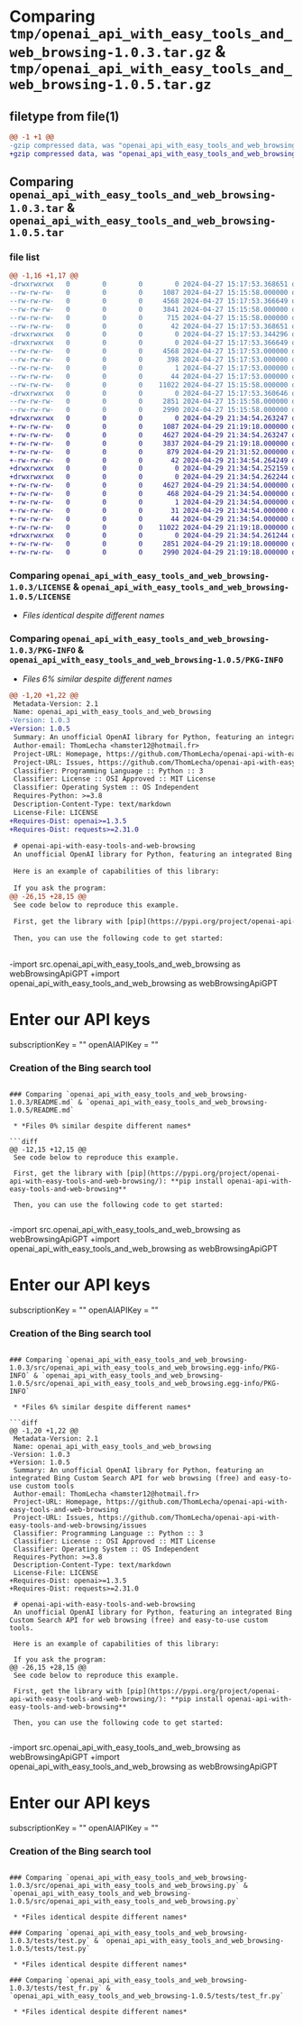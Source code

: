 # Comparing `tmp/openai_api_with_easy_tools_and_web_browsing-1.0.3.tar.gz` & `tmp/openai_api_with_easy_tools_and_web_browsing-1.0.5.tar.gz`

## filetype from file(1)

```diff
@@ -1 +1 @@
-gzip compressed data, was "openai_api_with_easy_tools_and_web_browsing-1.0.3.tar", last modified: Sat Apr 27 15:17:53 2024, max compression
+gzip compressed data, was "openai_api_with_easy_tools_and_web_browsing-1.0.5.tar", last modified: Mon Apr 29 21:34:54 2024, max compression
```

## Comparing `openai_api_with_easy_tools_and_web_browsing-1.0.3.tar` & `openai_api_with_easy_tools_and_web_browsing-1.0.5.tar`

### file list

```diff
@@ -1,16 +1,17 @@
-drwxrwxrwx   0        0        0        0 2024-04-27 15:17:53.368651 openai_api_with_easy_tools_and_web_browsing-1.0.3/
--rw-rw-rw-   0        0        0     1087 2024-04-27 15:15:58.000000 openai_api_with_easy_tools_and_web_browsing-1.0.3/LICENSE
--rw-rw-rw-   0        0        0     4568 2024-04-27 15:17:53.366649 openai_api_with_easy_tools_and_web_browsing-1.0.3/PKG-INFO
--rw-rw-rw-   0        0        0     3841 2024-04-27 15:15:58.000000 openai_api_with_easy_tools_and_web_browsing-1.0.3/README.md
--rw-rw-rw-   0        0        0      715 2024-04-27 15:15:58.000000 openai_api_with_easy_tools_and_web_browsing-1.0.3/pyproject.toml
--rw-rw-rw-   0        0        0       42 2024-04-27 15:17:53.368651 openai_api_with_easy_tools_and_web_browsing-1.0.3/setup.cfg
-drwxrwxrwx   0        0        0        0 2024-04-27 15:17:53.344296 openai_api_with_easy_tools_and_web_browsing-1.0.3/src/
-drwxrwxrwx   0        0        0        0 2024-04-27 15:17:53.366649 openai_api_with_easy_tools_and_web_browsing-1.0.3/src/openai_api_with_easy_tools_and_web_browsing.egg-info/
--rw-rw-rw-   0        0        0     4568 2024-04-27 15:17:53.000000 openai_api_with_easy_tools_and_web_browsing-1.0.3/src/openai_api_with_easy_tools_and_web_browsing.egg-info/PKG-INFO
--rw-rw-rw-   0        0        0      398 2024-04-27 15:17:53.000000 openai_api_with_easy_tools_and_web_browsing-1.0.3/src/openai_api_with_easy_tools_and_web_browsing.egg-info/SOURCES.txt
--rw-rw-rw-   0        0        0        1 2024-04-27 15:17:53.000000 openai_api_with_easy_tools_and_web_browsing-1.0.3/src/openai_api_with_easy_tools_and_web_browsing.egg-info/dependency_links.txt
--rw-rw-rw-   0        0        0       44 2024-04-27 15:17:53.000000 openai_api_with_easy_tools_and_web_browsing-1.0.3/src/openai_api_with_easy_tools_and_web_browsing.egg-info/top_level.txt
--rw-rw-rw-   0        0        0    11022 2024-04-27 15:15:58.000000 openai_api_with_easy_tools_and_web_browsing-1.0.3/src/openai_api_with_easy_tools_and_web_browsing.py
-drwxrwxrwx   0        0        0        0 2024-04-27 15:17:53.360646 openai_api_with_easy_tools_and_web_browsing-1.0.3/tests/
--rw-rw-rw-   0        0        0     2851 2024-04-27 15:15:58.000000 openai_api_with_easy_tools_and_web_browsing-1.0.3/tests/test.py
--rw-rw-rw-   0        0        0     2990 2024-04-27 15:15:58.000000 openai_api_with_easy_tools_and_web_browsing-1.0.3/tests/test_fr.py
+drwxrwxrwx   0        0        0        0 2024-04-29 21:34:54.263247 openai_api_with_easy_tools_and_web_browsing-1.0.5/
+-rw-rw-rw-   0        0        0     1087 2024-04-29 21:19:18.000000 openai_api_with_easy_tools_and_web_browsing-1.0.5/LICENSE
+-rw-rw-rw-   0        0        0     4627 2024-04-29 21:34:54.263247 openai_api_with_easy_tools_and_web_browsing-1.0.5/PKG-INFO
+-rw-rw-rw-   0        0        0     3837 2024-04-29 21:19:18.000000 openai_api_with_easy_tools_and_web_browsing-1.0.5/README.md
+-rw-rw-rw-   0        0        0      879 2024-04-29 21:31:52.000000 openai_api_with_easy_tools_and_web_browsing-1.0.5/pyproject.toml
+-rw-rw-rw-   0        0        0       42 2024-04-29 21:34:54.264249 openai_api_with_easy_tools_and_web_browsing-1.0.5/setup.cfg
+drwxrwxrwx   0        0        0        0 2024-04-29 21:34:54.252159 openai_api_with_easy_tools_and_web_browsing-1.0.5/src/
+drwxrwxrwx   0        0        0        0 2024-04-29 21:34:54.262244 openai_api_with_easy_tools_and_web_browsing-1.0.5/src/openai_api_with_easy_tools_and_web_browsing.egg-info/
+-rw-rw-rw-   0        0        0     4627 2024-04-29 21:34:54.000000 openai_api_with_easy_tools_and_web_browsing-1.0.5/src/openai_api_with_easy_tools_and_web_browsing.egg-info/PKG-INFO
+-rw-rw-rw-   0        0        0      468 2024-04-29 21:34:54.000000 openai_api_with_easy_tools_and_web_browsing-1.0.5/src/openai_api_with_easy_tools_and_web_browsing.egg-info/SOURCES.txt
+-rw-rw-rw-   0        0        0        1 2024-04-29 21:34:54.000000 openai_api_with_easy_tools_and_web_browsing-1.0.5/src/openai_api_with_easy_tools_and_web_browsing.egg-info/dependency_links.txt
+-rw-rw-rw-   0        0        0       31 2024-04-29 21:34:54.000000 openai_api_with_easy_tools_and_web_browsing-1.0.5/src/openai_api_with_easy_tools_and_web_browsing.egg-info/requires.txt
+-rw-rw-rw-   0        0        0       44 2024-04-29 21:34:54.000000 openai_api_with_easy_tools_and_web_browsing-1.0.5/src/openai_api_with_easy_tools_and_web_browsing.egg-info/top_level.txt
+-rw-rw-rw-   0        0        0    11022 2024-04-29 21:19:18.000000 openai_api_with_easy_tools_and_web_browsing-1.0.5/src/openai_api_with_easy_tools_and_web_browsing.py
+drwxrwxrwx   0        0        0        0 2024-04-29 21:34:54.261244 openai_api_with_easy_tools_and_web_browsing-1.0.5/tests/
+-rw-rw-rw-   0        0        0     2851 2024-04-29 21:19:18.000000 openai_api_with_easy_tools_and_web_browsing-1.0.5/tests/test.py
+-rw-rw-rw-   0        0        0     2990 2024-04-29 21:19:18.000000 openai_api_with_easy_tools_and_web_browsing-1.0.5/tests/test_fr.py
```

### Comparing `openai_api_with_easy_tools_and_web_browsing-1.0.3/LICENSE` & `openai_api_with_easy_tools_and_web_browsing-1.0.5/LICENSE`

 * *Files identical despite different names*

### Comparing `openai_api_with_easy_tools_and_web_browsing-1.0.3/PKG-INFO` & `openai_api_with_easy_tools_and_web_browsing-1.0.5/PKG-INFO`

 * *Files 6% similar despite different names*

```diff
@@ -1,20 +1,22 @@
 Metadata-Version: 2.1
 Name: openai_api_with_easy_tools_and_web_browsing
-Version: 1.0.3
+Version: 1.0.5
 Summary: An unofficial OpenAI library for Python, featuring an integrated Bing Custom Search API for web browsing (free) and easy-to-use custom tools
 Author-email: ThomLecha <hamster12@hotmail.fr>
 Project-URL: Homepage, https://github.com/ThomLecha/openai-api-with-easy-tools-and-web-browsing
 Project-URL: Issues, https://github.com/ThomLecha/openai-api-with-easy-tools-and-web-browsing/issues
 Classifier: Programming Language :: Python :: 3
 Classifier: License :: OSI Approved :: MIT License
 Classifier: Operating System :: OS Independent
 Requires-Python: >=3.8
 Description-Content-Type: text/markdown
 License-File: LICENSE
+Requires-Dist: openai>=1.3.5
+Requires-Dist: requests>=2.31.0
 
 # openai-api-with-easy-tools-and-web-browsing
 An unofficial OpenAI library for Python, featuring an integrated Bing Custom Search API for web browsing (free) and easy-to-use custom tools.
 
 Here is an example of capabilities of this library:
 
 If you ask the program:
@@ -26,15 +28,15 @@
 See code below to reproduce this example.
 
 First, get the library with [pip](https://pypi.org/project/openai-api-with-easy-tools-and-web-browsing/): **pip install openai-api-with-easy-tools-and-web-browsing**
 
 Then, you can use the following code to get started:
 
 ```
-import src.openai_api_with_easy_tools_and_web_browsing as webBrowsingApiGPT
+import openai_api_with_easy_tools_and_web_browsing as webBrowsingApiGPT
 
 # Enter our API keys
 subscriptionKey = ""
 openAIAPIKey = ""
 
 ### Creation of the Bing search tool ###
```

### Comparing `openai_api_with_easy_tools_and_web_browsing-1.0.3/README.md` & `openai_api_with_easy_tools_and_web_browsing-1.0.5/README.md`

 * *Files 0% similar despite different names*

```diff
@@ -12,15 +12,15 @@
 See code below to reproduce this example.
 
 First, get the library with [pip](https://pypi.org/project/openai-api-with-easy-tools-and-web-browsing/): **pip install openai-api-with-easy-tools-and-web-browsing**
 
 Then, you can use the following code to get started:
 
 ```
-import src.openai_api_with_easy_tools_and_web_browsing as webBrowsingApiGPT
+import openai_api_with_easy_tools_and_web_browsing as webBrowsingApiGPT
 
 # Enter our API keys
 subscriptionKey = ""
 openAIAPIKey = ""
 
 ### Creation of the Bing search tool ###
```

### Comparing `openai_api_with_easy_tools_and_web_browsing-1.0.3/src/openai_api_with_easy_tools_and_web_browsing.egg-info/PKG-INFO` & `openai_api_with_easy_tools_and_web_browsing-1.0.5/src/openai_api_with_easy_tools_and_web_browsing.egg-info/PKG-INFO`

 * *Files 6% similar despite different names*

```diff
@@ -1,20 +1,22 @@
 Metadata-Version: 2.1
 Name: openai_api_with_easy_tools_and_web_browsing
-Version: 1.0.3
+Version: 1.0.5
 Summary: An unofficial OpenAI library for Python, featuring an integrated Bing Custom Search API for web browsing (free) and easy-to-use custom tools
 Author-email: ThomLecha <hamster12@hotmail.fr>
 Project-URL: Homepage, https://github.com/ThomLecha/openai-api-with-easy-tools-and-web-browsing
 Project-URL: Issues, https://github.com/ThomLecha/openai-api-with-easy-tools-and-web-browsing/issues
 Classifier: Programming Language :: Python :: 3
 Classifier: License :: OSI Approved :: MIT License
 Classifier: Operating System :: OS Independent
 Requires-Python: >=3.8
 Description-Content-Type: text/markdown
 License-File: LICENSE
+Requires-Dist: openai>=1.3.5
+Requires-Dist: requests>=2.31.0
 
 # openai-api-with-easy-tools-and-web-browsing
 An unofficial OpenAI library for Python, featuring an integrated Bing Custom Search API for web browsing (free) and easy-to-use custom tools.
 
 Here is an example of capabilities of this library:
 
 If you ask the program:
@@ -26,15 +28,15 @@
 See code below to reproduce this example.
 
 First, get the library with [pip](https://pypi.org/project/openai-api-with-easy-tools-and-web-browsing/): **pip install openai-api-with-easy-tools-and-web-browsing**
 
 Then, you can use the following code to get started:
 
 ```
-import src.openai_api_with_easy_tools_and_web_browsing as webBrowsingApiGPT
+import openai_api_with_easy_tools_and_web_browsing as webBrowsingApiGPT
 
 # Enter our API keys
 subscriptionKey = ""
 openAIAPIKey = ""
 
 ### Creation of the Bing search tool ###
```

### Comparing `openai_api_with_easy_tools_and_web_browsing-1.0.3/src/openai_api_with_easy_tools_and_web_browsing.py` & `openai_api_with_easy_tools_and_web_browsing-1.0.5/src/openai_api_with_easy_tools_and_web_browsing.py`

 * *Files identical despite different names*

### Comparing `openai_api_with_easy_tools_and_web_browsing-1.0.3/tests/test.py` & `openai_api_with_easy_tools_and_web_browsing-1.0.5/tests/test.py`

 * *Files identical despite different names*

### Comparing `openai_api_with_easy_tools_and_web_browsing-1.0.3/tests/test_fr.py` & `openai_api_with_easy_tools_and_web_browsing-1.0.5/tests/test_fr.py`

 * *Files identical despite different names*

